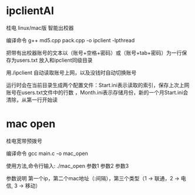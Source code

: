 # ipclientAI
桂电 linux/mac版 智能出校器

编译命令 g++ md5.cpp pack.cpp -o ipclient -lpthread

把带有出校器账号的文本以（账号+空格+密码）或（账号+tab+密码）为一行保存为users.txt 放入和ipclient同级目录

用./ipclient 自动读取账号上网，以及没钱时自动切换账号

运行时会在当前目录生成两个配置文件：Start.ini表示读取的索引，保存上次上网账号在users.txt文件中的行数
，Month.ini表示存储月份，新的一个月Start.ini会清除，从第一行开始读

# mac open
桂电宽带预拨号

编译命令 gcc main.c -o mac_open

使用方法,命令行输入: ./mac_open 参数1 参数2 参数3 

参数说明 第一个ip，第二个mac地址（:间隔），第三个类型（1 -> 联通，2 -> 电信, 3 -> 移动）
